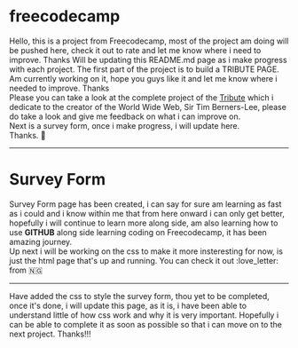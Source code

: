 # freecodecamp

Hello, this is a project from Freecodecamp, most of the project am doing will be pushed here, check it out to rate and let me know where i need to improve. Thanks
Will be updating this README.md page as i make progress with each project.
The first part of the project is to build a TRIBUTE PAGE.
Am currently working on it, hope you guys like it and let me know where i needed to improve. Thanks <br>
Please you can take a look at the complete project of the <a href="https://kekecoder.github.io/freecodecamp/tribute" target="_blank">Tribute</a> which i dedicate to the creator of the World Wide Web, Sir Tim Berners-Lee, please do take a look and give me feedback on what i can improve on. <br>
Next is a survey form, once i make progress, i will update here. <br> Thanks. :love_letter:<br>

<hr>
<h1><strong>Survey Form </strong></h1>
Survey Form page has been created, i can say for sure am learning as fast as i could and i know within me that from here onward i can only get better, hopefully i will continue to learn more along side, am also learning how to use <b>GITHUB</b> along side learning coding on Freecodecamp, it has been amazing journey.<br>
Up next i will be working on the css to make it more insteresting for now, is just the html page that's up and running. You can check it out :love_letter: from 🇳🇬

<hr>
Have added the css to style the survey form, thou yet to be completed, once it's done, i will update this page, as it is, i have been able to understand little of how css work and why it is very important. Hopefully i can be able to complete it as soon as possible so that i can move on to the next project. Thanks!!!
